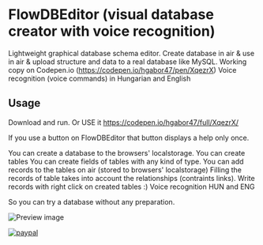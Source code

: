 FlowDBEditor (visual database creator with voice recognition)
=============================================================

Lightweight graphical database schema editor. Create database in air & use in air & upload structure and data to a real database like MySQL. 
Working copy on Codepen.io (https://codepen.io/hgabor47/pen/XqezrX)
Voice recognition (voice commands) in Hungarian and English


Usage
-----
Download and run. Or USE it https://codepen.io/hgabor47/full/XqezrX/

If you use a button on FlowDBEditor that button displays a help only once.

You can create a database to the browsers' localstorage.
You can create tables
You can create fields of tables with any kind of type.
You can add records to the tables on air (stored to browsers' localstorage)
Filling the records of table takes into account the relationships (contraints links).
Write records with right click on created tables :)
Voice recognition HUN and ENG

So you can try a database without any preparation.


![Preview image](https://github.com/hgabor47/FlowDBEditor/blob/master/flowpreview1_01.jpg?raw=true "Preview")


[![paypal](https://www.paypalobjects.com/en_US/i/btn/btn_donateCC_LG.gif)](https://www.paypal.com/cgi-bin/webscr?cmd=_donations&business=hgabor47%40gmail%2ecom&lc=AL&item_number=flowdbeditor&currency_code=USD&bn=PP%2dDonationsBF%3abtn_donateCC_LG%2egif%3aNonHosted)
